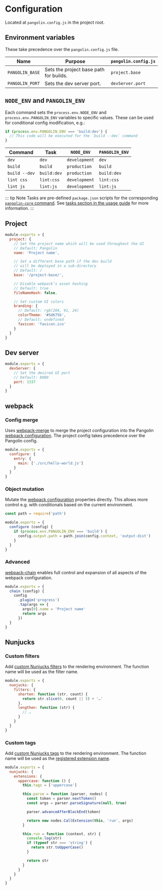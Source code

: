 # Configuration

Located at `pangolin.config.js` in the project root.


## Environment variables

These take precedence over the `pangolin.config.js` file.

| Name            | Purpose                                | `pangolin.config.js` |
|-----------------|----------------------------------------|----------------------|
| `PANGOLIN_BASE` | Sets the project base path for builds. | `project.base`       |
| `PANGOLIN_PORT` | Sets the dev server port.              | `devServer.port`     |


## `NODE_ENV` and `PANGOLIN_ENV`

Each command sets the `process.env.NODE_ENV` and `process.env.PANGOLIN_ENV` variables to specific values. These can be used for conditional config modification, e.g.:

```js
if (process.env.PANGOLIN_ENV === 'build:dev') {
  // This code will be executed for the `build --dev` command
}
```

| Command       | Task        | `NODE_ENV`    | `PANGOLIN_ENV` |
|---------------|-------------|---------------|----------------|
| `dev`         | `dev`       | `development` | `dev`          |
| `build`       | `build`     | `production`  | `build`        |
| `build --dev` | `build:dev` | `production`  | `build:dev`    |
| `lint css`    | `lint:css`  | `development` | `lint:css`     |
| `lint js`     | `lint:js`   | `development` | `lint:js`      |

::: tip Note
Tasks are pre-defined `package.json` scripts for the corresponding [`pangolin-core` command](pangolin-core.md). See [tasks section in the usage guide](usage.md#tasks) for more information.
:::


## Project

```js
module.exports = {
  project: {
    // Set the project name which will be used throughout the UI
    // Default: Pangolin
    name: 'Project name',

    // Set a different base path if the dev build
    // will be deployed in a sub-directory
    // Default: /
    base: '/project-base/',

    // Disable webpack’s asset hashing
    // Default: true
    fileNameHash: false,

    // Set custom UI colors
    branding: {
      // Default: rgb(204, 91, 24)
      colorTheme: '#5d675b',
      // Default: undefined
      favicon: 'favicon.ico'
    }
  }
}
```

## Dev server

```js
module.exports = {
  devServer: {
    // Set the desired UI port
    // Default: 8080
    port: 1337
  }
}
```

## webpack

### Config merge

Uses [webpack-merge](https://github.com/survivejs/webpack-merge) to merge the project configuration into the Pangolin [webpack configuration](https://webpack.js.org/configuration/). The project config takes precedence over the Pangolin config.

```js
module.exports = {
  configure: {
    entry: {
      main: ['./src/hello-world.js']
    }
  }
}
```

### Object mutation

Mutate the [webpack configuration](https://webpack.js.org/configuration/) properties directly. This allows more control e.g. with conditionals based on the current environment.

```js
const path = require('path')

module.exports = {
  configure (config) {
    if (process.env.PANGOLIN_ENV === 'build') {
      config.output.path = path.join(config.context, 'output-dist')
    }
  }
}
```

### Advanced

[webpack-chain](https://github.com/mozilla-neutrino/webpack-chain) enables full control and expansion of all aspects of the webpack configuration.

```js
module.exports = {
  chain (config) {
    config
      .plugin('progress')
      .tap(args => {
        args[0].name = 'Project name'
        return args
      })
  }
}
```

## Nunjucks

### Custom filters

Add [custom Nunjucks filters](https://mozilla.github.io/nunjucks/api.html#custom-filters) to the rendering environment. The function name will be used as the filter name.

```js
module.exports = {
  nunjucks: {
    filters: {
      shorten: function (str, count) {
        return str.slice(0, count || 5) + '…'
      },
      lengthen: function (str) {
        // …
      }
    }
  }
}
```

### Custom tags

Add [custom Nunjucks tags](https://mozilla.github.io/nunjucks/api.html#custom-tags) to the rendering environment. The function name will be used as the [registered extension name](https://mozilla.github.io/nunjucks/api.html#addextension).

```js
module.exports = {
  nunjucks: {
    extensions: {
      uppercase: function () {
        this.tags = ['uppercase']

        this.parse = function (parser, nodes) {
          const token = parser.nextToken()
          const args = parser.parseSignature(null, true)

          parser.advanceAfterBlockEnd(token)

          return new nodes.CallExtension(this, 'run', args)
        }

        this.run = function (context, str) {
          console.log(str)
          if (typeof str === 'string') {
            return str.toUpperCase()
          }

          return str
        }
      }
    }
  }
}
```
